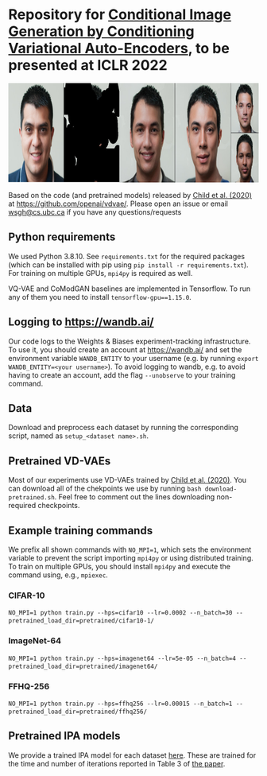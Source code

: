 # Repository for [Conditional Image Generation by Conditioning Variational Auto-Encoders](https://openreview.net/forum?id=7MV6uLzOChW), to be presented at ICLR 2022

<p float="left">
<img src="ipa-t=0.85.jpg" height="200px"/>
</p>

Based on the code (and pretrained models) released by [Child et al. (2020)](https://arxiv.org/abs/2011.10650) at https://github.com/openai/vdvae/. Please open an issue or email <wsgh@cs.ubc.ca> if you have any questions/requests

## Python requirements
We used Python 3.8.10. See `requirements.txt` for the required packages (which can be installed with pip using `pip install -r requirements.txt`). For training on multiple GPUs, `mpi4py` is required as well.

VQ-VAE and CoModGAN baselines are implemented in Tensorflow. To run any of them you need to install `tensorflow-gpu==1.15.0`.

## Logging to https://wandb.ai/
Our code logs to the Weights & Biases experiment-tracking infrastructure. To use it, you should create an account at https://wandb.ai/ and set the environment variable `WANDB_ENTITY` to your username (e.g. by running `export WANDB_ENTITY=<your username>`). To avoid logging to wandb, e.g. to avoid having to create an account, add the flag `--unobserve` to your training command.

## Data
Download and preprocess each dataset by running the corresponding script, named as `setup_<dataset name>.sh`.

## Pretrained VD-VAEs
Most of our experiments use VD-VAEs trained by [Child et al. (2020)](https://arxiv.org/abs/2011.10650). You can download all of the chekpoints we use by running `bash download-pretrained.sh`. Feel free to comment out the lines downloading non-required checkpoints.

## Example training commands
We prefix all shown commands with `NO_MPI=1`, which sets the environment variable to prevent the script importing `mpi4py` or using distributed training. To train on multiple GPUs, you should install `mpi4py` and execute the command using, e.g., `mpiexec`.

### CIFAR-10
```
NO_MPI=1 python train.py --hps=cifar10 --lr=0.0002 --n_batch=30 --pretrained_load_dir=pretrained/cifar10-1/
```

### ImageNet-64
```
NO_MPI=1 python train.py --hps=imagenet64 --lr=5e-05 --n_batch=4 --pretrained_load_dir=pretrained/imagenet64/
```

### FFHQ-256
```
NO_MPI=1 python train.py --hps=ffhq256 --lr=0.00015 --n_batch=1 --pretrained_load_dir=pretrained/ffhq256/
```

## Pretrained IPA models
We provide a trained IPA model for each dataset [here](https://drive.google.com/drive/folders/1h899kAZbypGyRf1djWAiWytU0YHz7190?usp=sharing). These are trained for the time and number of iterations reported in Table 3 of [the paper](https://openreview.net/forum?id=7MV6uLzOChW).
